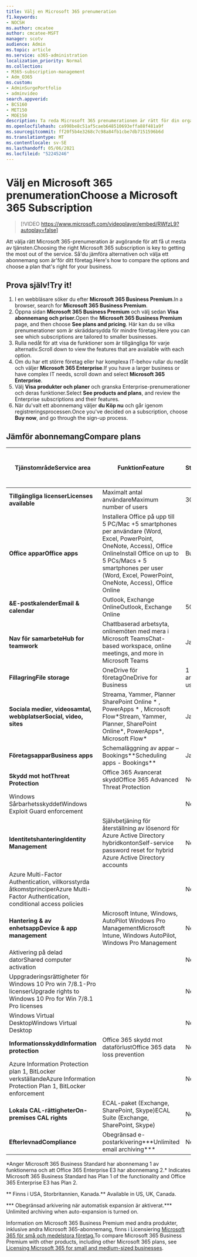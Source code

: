 ```yaml
---
title: Välj en Microsoft 365 prenumeration
f1.keywords:
- NOCSH
ms.author: cmcatee
author: cmcatee-MSFT
manager: scotv
audience: Admin
ms.topic: article
ms.service: o365-administration
localization_priority: Normal
ms.collection:
- M365-subscription-management
- Adm_O365
ms.custom:
- AdminSurgePortfolio
- adminvideo
search.appverid:
- BCS160
- MET150
- MOE150
description: Ta reda Microsoft 365 prenumerationen är rätt för din organisation.
ms.openlocfilehash: ca998be8c51af5caeb648510693effa88f481a9f
ms.sourcegitcommit: ff20f5b4e3268c7c98a84fb1cbe7db7151596b6d
ms.translationtype: MT
ms.contentlocale: sv-SE
ms.lasthandoff: 05/06/2021
ms.locfileid: "52245246"
---
```

# <a name="choose-a-microsoft-365-subscription"></a><span data-ttu-id="94f92-103">Välj en Microsoft 365 prenumeration</span><span class="sxs-lookup"><span data-stu-id="94f92-103">Choose a Microsoft 365 Subscription</span></span>

> [!VIDEO https://www.microsoft.com/videoplayer/embed/RWfzL9?autoplay=false]

<span data-ttu-id="94f92-104">Att välja rätt Microsoft 365-prenumeration är avgörande för att få ut mesta av tjänsten.</span><span class="sxs-lookup"><span data-stu-id="94f92-104">Choosing the right Microsoft 365 subscription is key to getting the most out of the service.</span></span> <span data-ttu-id="94f92-105">Så&#39;du jämföra alternativen och välja ett abonnemang som är&#39;för ditt företag.</span><span class="sxs-lookup"><span data-stu-id="94f92-105">Here&#39;s how to compare the options and choose a plan that&#39;s right for your business.</span></span>

## <a name="try-it"></a><span data-ttu-id="94f92-106">Prova själv!</span><span class="sxs-lookup"><span data-stu-id="94f92-106">Try it!</span></span>

1. <span data-ttu-id="94f92-107">I en webbläsare söker du efter **Microsoft 365 Business Premium**.</span><span class="sxs-lookup"><span data-stu-id="94f92-107">In a browser, search for  **Microsoft 365 Business Premium**.</span></span>
2. <span data-ttu-id="94f92-108">Öppna sidan **Microsoft 365 Business Premium** och välj sedan **Visa abonnemang och priser.**</span><span class="sxs-lookup"><span data-stu-id="94f92-108">Open the  **Microsoft 365 Business Premium**  page, and then choose  **See plans and pricing**.</span></span> <span data-ttu-id="94f92-109">Här kan du se vilka prenumerationer som är skräddarsydda för mindre företag.</span><span class="sxs-lookup"><span data-stu-id="94f92-109">Here you can see which subscriptions are tailored to smaller businesses.</span></span>
3. <span data-ttu-id="94f92-110">Rulla nedåt för att visa de funktioner som är tillgängliga för varje alternativ.</span><span class="sxs-lookup"><span data-stu-id="94f92-110">Scroll down to view the features that are available with each option.</span></span>
4. <span data-ttu-id="94f92-111">Om du har ett större företag eller har komplexa IT-behov rullar du nedåt och väljer **Microsoft 365 Enterprise**.</span><span class="sxs-lookup"><span data-stu-id="94f92-111">If you have a larger business or have complex IT needs, scroll down and select  **Microsoft 365 Enterprise**.</span></span>
5. <span data-ttu-id="94f92-112">Välj  **Visa produkter och planer** och granska Enterprise-prenumerationer och deras funktioner.</span><span class="sxs-lookup"><span data-stu-id="94f92-112">Select  **See products and plans**, and review the Enterprise subscriptions and their features.</span></span>
6. <span data-ttu-id="94f92-113">När du&#39;valt ett abonnemang väljer  **du Köp nu** och går igenom registreringsprocessen.</span><span class="sxs-lookup"><span data-stu-id="94f92-113">Once you&#39;ve decided on a subscription, choose  **Buy now**, and go through the sign-up process.</span></span>

## <a name="compare-plans"></a><span data-ttu-id="94f92-114">Jämför abonnemang</span><span class="sxs-lookup"><span data-stu-id="94f92-114">Compare plans</span></span>

| <span data-ttu-id="94f92-115">Tjänstområde</span><span class="sxs-lookup"><span data-stu-id="94f92-115">Service area</span></span> | <span data-ttu-id="94f92-116">Funktion</span><span class="sxs-lookup"><span data-stu-id="94f92-116">Feature</span></span> | <span data-ttu-id="94f92-117">Microsoft 365 Business Standard</span><span class="sxs-lookup"><span data-stu-id="94f92-117">Microsoft 365 Business Standard</span></span> | <span data-ttu-id="94f92-118">Microsoft 365 Business Premium</span><span class="sxs-lookup"><span data-stu-id="94f92-118">Microsoft 365 Business Premium</span></span> | <span data-ttu-id="94f92-119">Office 365 Enterprise E3</span><span class="sxs-lookup"><span data-stu-id="94f92-119">Office 365 Enterprise E3</span></span> |
| --- | --- | --- | --- | --- |
| <span data-ttu-id="94f92-120">**Tillgängliga licenser**</span><span class="sxs-lookup"><span data-stu-id="94f92-120">**Licenses available**</span></span> | <span data-ttu-id="94f92-121">Maximalt antal användare</span><span class="sxs-lookup"><span data-stu-id="94f92-121">Maximum number of users</span></span> | <span data-ttu-id="94f92-122">300</span><span class="sxs-lookup"><span data-stu-id="94f92-122">300</span></span> | <span data-ttu-id="94f92-123">300</span><span class="sxs-lookup"><span data-stu-id="94f92-123">300</span></span> | <span data-ttu-id="94f92-124">Obegränsat</span><span class="sxs-lookup"><span data-stu-id="94f92-124">Unlimited</span></span> |
| <span data-ttu-id="94f92-125">**Office appar**</span><span class="sxs-lookup"><span data-stu-id="94f92-125">**Office apps**</span></span> | <span data-ttu-id="94f92-126">Installera Office på upp till 5 PC/Mac +5 smartphones per användare (Word, Excel, PowerPoint, OneNote, Access), Office Online</span><span class="sxs-lookup"><span data-stu-id="94f92-126">Install Office on up to 5 PCs/Macs + 5 smartphones per user (Word, Excel, PowerPoint, OneNote, Access), Office Online</span></span> | <span data-ttu-id="94f92-127">Business</span><span class="sxs-lookup"><span data-stu-id="94f92-127">Business</span></span> | <span data-ttu-id="94f92-128">Business</span><span class="sxs-lookup"><span data-stu-id="94f92-128">Business</span></span> | <span data-ttu-id="94f92-129">ProPlus</span><span class="sxs-lookup"><span data-stu-id="94f92-129">ProPlus</span></span> |
| <span data-ttu-id="94f92-130">**&amp;E-postkalender**</span><span class="sxs-lookup"><span data-stu-id="94f92-130">**Email &amp; calendar**</span></span> | <span data-ttu-id="94f92-131">Outlook, Exchange Online</span><span class="sxs-lookup"><span data-stu-id="94f92-131">Outlook, Exchange Online</span></span> | <span data-ttu-id="94f92-132">50 GB</span><span class="sxs-lookup"><span data-stu-id="94f92-132">50 GB</span></span> | <span data-ttu-id="94f92-133">50 GB</span><span class="sxs-lookup"><span data-stu-id="94f92-133">50 GB</span></span> | <span data-ttu-id="94f92-134">100 GB</span><span class="sxs-lookup"><span data-stu-id="94f92-134">100 GB</span></span> |
| <span data-ttu-id="94f92-135">**Nav för samarbete**</span><span class="sxs-lookup"><span data-stu-id="94f92-135">**Hub for teamwork**</span></span> | <span data-ttu-id="94f92-136">Chattbaserad arbetsyta, onlinemöten med mera i Microsoft Teams</span><span class="sxs-lookup"><span data-stu-id="94f92-136">Chat-based workspace, online meetings, and more in Microsoft Teams</span></span> | <span data-ttu-id="94f92-137">Ja</span><span class="sxs-lookup"><span data-stu-id="94f92-137">Yes</span></span> | <span data-ttu-id="94f92-138">Ja</span><span class="sxs-lookup"><span data-stu-id="94f92-138">Yes</span></span> | <span data-ttu-id="94f92-139">Ja</span><span class="sxs-lookup"><span data-stu-id="94f92-139">Yes</span></span> |
| <span data-ttu-id="94f92-140">**Fillagring**</span><span class="sxs-lookup"><span data-stu-id="94f92-140">**File storage**</span></span> | <span data-ttu-id="94f92-141">OneDrive för företag</span><span class="sxs-lookup"><span data-stu-id="94f92-141">OneDrive for Business</span></span> | <span data-ttu-id="94f92-142">1 TB per användare</span><span class="sxs-lookup"><span data-stu-id="94f92-142">1 TB per user</span></span> | <span data-ttu-id="94f92-143">1 TB per användare</span><span class="sxs-lookup"><span data-stu-id="94f92-143">1 TB per user</span></span> | <span data-ttu-id="94f92-144">Obegränsat</span><span class="sxs-lookup"><span data-stu-id="94f92-144">Unlimited</span></span> |
| <span data-ttu-id="94f92-145">**Sociala medier, videosamtal, webbplatser**</span><span class="sxs-lookup"><span data-stu-id="94f92-145">**Social, video, sites**</span></span> | <span data-ttu-id="94f92-146">Streama, Yammer, Planner SharePoint Online \* , PowerApps \* , Microsoft Flow\*</span><span class="sxs-lookup"><span data-stu-id="94f92-146">Stream, Yammer, Planner, SharePoint Online\*, PowerApps\*, Microsoft Flow\*</span></span> | <span data-ttu-id="94f92-147">Ja</span><span class="sxs-lookup"><span data-stu-id="94f92-147">Yes</span></span> | <span data-ttu-id="94f92-148">Ja</span><span class="sxs-lookup"><span data-stu-id="94f92-148">Yes</span></span> | <span data-ttu-id="94f92-149">Ja</span><span class="sxs-lookup"><span data-stu-id="94f92-149">Yes</span></span> |
| <span data-ttu-id="94f92-150">**Företagsappar**</span><span class="sxs-lookup"><span data-stu-id="94f92-150">**Business apps**</span></span> | <span data-ttu-id="94f92-151">Schemaläggning av appar – Bookings\*\*</span><span class="sxs-lookup"><span data-stu-id="94f92-151">Scheduling apps - Bookings\*\*</span></span> | <span data-ttu-id="94f92-152">Ja</span><span class="sxs-lookup"><span data-stu-id="94f92-152">Yes</span></span> | <span data-ttu-id="94f92-153">Ja</span><span class="sxs-lookup"><span data-stu-id="94f92-153">Yes</span></span> | <span data-ttu-id="94f92-154">Ja</span><span class="sxs-lookup"><span data-stu-id="94f92-154">Yes</span></span> |
| <span data-ttu-id="94f92-155">**Skydd mot hot**</span><span class="sxs-lookup"><span data-stu-id="94f92-155">**Threat Protection**</span></span> | <span data-ttu-id="94f92-156">Office 365 Avancerat skydd</span><span class="sxs-lookup"><span data-stu-id="94f92-156">Office 365 Advanced Threat Protection</span></span> | <span data-ttu-id="94f92-157">Nej</span><span class="sxs-lookup"><span data-stu-id="94f92-157">No</span></span> | <span data-ttu-id="94f92-158">Ja</span><span class="sxs-lookup"><span data-stu-id="94f92-158">Yes</span></span> | <span data-ttu-id="94f92-159">Nej</span><span class="sxs-lookup"><span data-stu-id="94f92-159">No</span></span> |
 | <span data-ttu-id="94f92-160">Windows Sårbarhetsskyddet</span><span class="sxs-lookup"><span data-stu-id="94f92-160">Windows Exploit Guard enforcement</span></span>| | <span data-ttu-id="94f92-161">Nej</span><span class="sxs-lookup"><span data-stu-id="94f92-161">No</span></span> | <span data-ttu-id="94f92-162">Ja</span><span class="sxs-lookup"><span data-stu-id="94f92-162">Yes</span></span> | <span data-ttu-id="94f92-163">Nej</span><span class="sxs-lookup"><span data-stu-id="94f92-163">No</span></span> |
| <span data-ttu-id="94f92-164">**Identitetshantering**</span><span class="sxs-lookup"><span data-stu-id="94f92-164">**Identity Management**</span></span> | <span data-ttu-id="94f92-165">Självbetjäning för återställning av lösenord för Azure Active Directory hybridkonton</span><span class="sxs-lookup"><span data-stu-id="94f92-165">Self-service password reset for hybrid Azure Active Directory accounts</span></span> | <span data-ttu-id="94f92-166">Nej</span><span class="sxs-lookup"><span data-stu-id="94f92-166">No</span></span> | <span data-ttu-id="94f92-167">Ja</span><span class="sxs-lookup"><span data-stu-id="94f92-167">Yes</span></span> | <span data-ttu-id="94f92-168">Nej</span><span class="sxs-lookup"><span data-stu-id="94f92-168">No</span></span> |
 | <span data-ttu-id="94f92-169">Azure Multi-Factor Authentication, villkorsstyrda åtkomstprinciper</span><span class="sxs-lookup"><span data-stu-id="94f92-169">Azure Multi-Factor Authentication, conditional access policies</span></span> | | <span data-ttu-id="94f92-170">Nej</span><span class="sxs-lookup"><span data-stu-id="94f92-170">No</span></span> | <span data-ttu-id="94f92-171">Ja</span><span class="sxs-lookup"><span data-stu-id="94f92-171">Yes</span></span> | <span data-ttu-id="94f92-172">Nej</span><span class="sxs-lookup"><span data-stu-id="94f92-172">No</span></span> |
| <span data-ttu-id="94f92-173">**Hantering &amp; av enhetsapp**</span><span class="sxs-lookup"><span data-stu-id="94f92-173">**Device &amp; app management**</span></span> | <span data-ttu-id="94f92-174">Microsoft Intune, Windows, AutoPilot Windows Pro Management</span><span class="sxs-lookup"><span data-stu-id="94f92-174">Microsoft Intune, Windows AutoPilot, Windows Pro Management</span></span> | <span data-ttu-id="94f92-175">Nej</span><span class="sxs-lookup"><span data-stu-id="94f92-175">No</span></span> | <span data-ttu-id="94f92-176">Ja</span><span class="sxs-lookup"><span data-stu-id="94f92-176">Yes</span></span> | <span data-ttu-id="94f92-177">Nej</span><span class="sxs-lookup"><span data-stu-id="94f92-177">No</span></span> |
 | <span data-ttu-id="94f92-178">Aktivering på delad dator</span><span class="sxs-lookup"><span data-stu-id="94f92-178">Shared computer activation</span></span> | | <span data-ttu-id="94f92-179">Nej</span><span class="sxs-lookup"><span data-stu-id="94f92-179">No</span></span> | <span data-ttu-id="94f92-180">Ja</span><span class="sxs-lookup"><span data-stu-id="94f92-180">Yes</span></span> | <span data-ttu-id="94f92-181">Ja</span><span class="sxs-lookup"><span data-stu-id="94f92-181">Yes</span></span> |
 | <span data-ttu-id="94f92-182">Uppgraderingsrättigheter för Windows 10 Pro win 7/8.1-Pro licenser</span><span class="sxs-lookup"><span data-stu-id="94f92-182">Upgrade rights to Windows 10 Pro for Win 7/8.1 Pro licenses</span></span> | | <span data-ttu-id="94f92-183">Nej</span><span class="sxs-lookup"><span data-stu-id="94f92-183">No</span></span> | <span data-ttu-id="94f92-184">Ja</span><span class="sxs-lookup"><span data-stu-id="94f92-184">Yes</span></span> | <span data-ttu-id="94f92-185">Nej</span><span class="sxs-lookup"><span data-stu-id="94f92-185">No</span></span> |
 | <span data-ttu-id="94f92-186">Windows Virtual Desktop</span><span class="sxs-lookup"><span data-stu-id="94f92-186">Windows Virtual Desktop</span></span> | | <span data-ttu-id="94f92-187">Nej</span><span class="sxs-lookup"><span data-stu-id="94f92-187">No</span></span> | <span data-ttu-id="94f92-188">Ja</span><span class="sxs-lookup"><span data-stu-id="94f92-188">Yes</span></span> | <span data-ttu-id="94f92-189">Nej</span><span class="sxs-lookup"><span data-stu-id="94f92-189">No</span></span> |
| <span data-ttu-id="94f92-190">**Informationsskydd**</span><span class="sxs-lookup"><span data-stu-id="94f92-190">**Information protection**</span></span> | <span data-ttu-id="94f92-191">Office 365 skydd mot dataförlust</span><span class="sxs-lookup"><span data-stu-id="94f92-191">Office 365 data loss prevention</span></span> | <span data-ttu-id="94f92-192">Nej</span><span class="sxs-lookup"><span data-stu-id="94f92-192">No</span></span> | <span data-ttu-id="94f92-193">Ja</span><span class="sxs-lookup"><span data-stu-id="94f92-193">Yes</span></span> | <span data-ttu-id="94f92-194">Ja</span><span class="sxs-lookup"><span data-stu-id="94f92-194">Yes</span></span> |
 | <span data-ttu-id="94f92-195">Azure Information Protection plan 1, BitLocker verkställande</span><span class="sxs-lookup"><span data-stu-id="94f92-195">Azure Information Protection Plan 1, BitLocker enforcement</span></span> | | <span data-ttu-id="94f92-196">Nej</span><span class="sxs-lookup"><span data-stu-id="94f92-196">No</span></span> | <span data-ttu-id="94f92-197">Ja</span><span class="sxs-lookup"><span data-stu-id="94f92-197">Yes</span></span> | <span data-ttu-id="94f92-198">Nej</span><span class="sxs-lookup"><span data-stu-id="94f92-198">No</span></span> |
| <span data-ttu-id="94f92-199">**Lokala CAL-rättigheter**</span><span class="sxs-lookup"><span data-stu-id="94f92-199">**On-premises CAL rights**</span></span> | <span data-ttu-id="94f92-200">ECAL-paket (Exchange, SharePoint, Skype)</span><span class="sxs-lookup"><span data-stu-id="94f92-200">ECAL Suite (Exchange, SharePoint, Skype)</span></span> | <span data-ttu-id="94f92-201">Nej</span><span class="sxs-lookup"><span data-stu-id="94f92-201">No</span></span> | <span data-ttu-id="94f92-202">Nej</span><span class="sxs-lookup"><span data-stu-id="94f92-202">No</span></span> | <span data-ttu-id="94f92-203">Ja</span><span class="sxs-lookup"><span data-stu-id="94f92-203">Yes</span></span> |
| <span data-ttu-id="94f92-204">**Efterlevnad**</span><span class="sxs-lookup"><span data-stu-id="94f92-204">**Compliance**</span></span> | <span data-ttu-id="94f92-205">Obegränsad e-postarkivering\*\*\*</span><span class="sxs-lookup"><span data-stu-id="94f92-205">Unlimited email archiving\*\*\*</span></span> | <span data-ttu-id="94f92-206">Nej</span><span class="sxs-lookup"><span data-stu-id="94f92-206">No</span></span> | <span data-ttu-id="94f92-207">Ja</span><span class="sxs-lookup"><span data-stu-id="94f92-207">Yes</span></span> | <span data-ttu-id="94f92-208">Ja</span><span class="sxs-lookup"><span data-stu-id="94f92-208">Yes</span></span> |

<span data-ttu-id="94f92-209">\*Anger Microsoft 365 Business Standard har abonnemang 1 av funktionerna och att Office 365 Enterprise E3 har abonnemang 2.</span><span class="sxs-lookup"><span data-stu-id="94f92-209">\* Indicates Microsoft 365 Business Standard has Plan 1 of the functionality and Office 365 Enterprise E3 has Plan 2.</span></span>

<span data-ttu-id="94f92-210">\*\* Finns i USA, Storbritannien, Kanada.</span><span class="sxs-lookup"><span data-stu-id="94f92-210">\*\* Available in US, UK, Canada.</span></span>

<span data-ttu-id="94f92-211">\*\*\* Obegränsad arkivering när automatisk expansion är aktiverat.</span><span class="sxs-lookup"><span data-stu-id="94f92-211">\*\*\* Unlimited archiving when auto-expansion is turned on.</span></span>

<span data-ttu-id="94f92-212">Information om Microsoft 365 Business Premium med andra produkter, inklusive andra Microsoft 365-abonnemang, finns i Licensiering [Microsoft 365 för små och medelstora företag.](/office365/servicedescriptions/microsoft-365-service-descriptions/licensing-microsoft-365-in-smb)</span><span class="sxs-lookup"><span data-stu-id="94f92-212">To compare Microsoft 365 Business Premium with other products, including other Microsoft 365 plans, see [Licensing Microsoft 365 for small and medium-sized businesses](/office365/servicedescriptions/microsoft-365-service-descriptions/licensing-microsoft-365-in-smb).</span></span>
